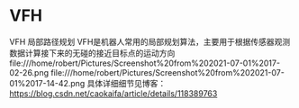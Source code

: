 # VFH
VFH 局部路径规划
VFH是机器人常用的局部规划算法，主要用于根据传感器观测数据计算接下来的无碰的接近目标点的运动方向
file:///home/robert/Pictures/Screenshot%20from%202021-07-01%2017-02-26.png
file:///home/robert/Pictures/Screenshot%20from%202021-07-01%2017-14-42.png
具体详细细节见博客：https://blog.csdn.net/caokaifa/article/details/118389763
